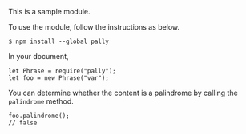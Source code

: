 This is a sample module. 

To use the module, follow the instructions as below.
```
$ npm install --global pally
```

In your document, 
```
let Phrase = require("pally");
let foo = new Phrase("var");
```

You can determine whether the content is a palindrome by calling the ```palindrome``` method.
```
foo.palindrome();
// false
```